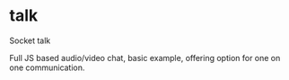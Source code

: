 # talk
Socket talk

Full JS based audio/video chat, basic example, offering option for one on one communication.
